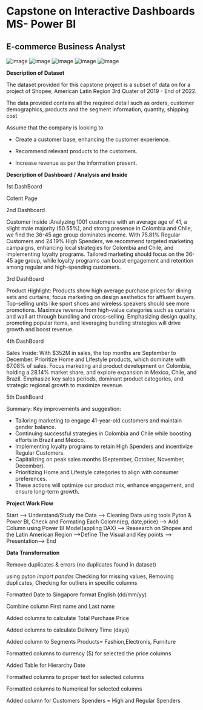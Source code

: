 # Capstone on Interactive Dashboards MS- Power BI
## E-commerce Business Analyst
![image](https://github.com/Taharandroid/SCTP-Capstone-1-Ecommerce./assets/173232048/9028f80b-cb62-488d-8e96-bf9eedd4ada6)
![image](https://github.com/Taharandroid/SCTP-Capstone-1-Ecommerce./assets/173232048/e16700d8-1e51-4da8-bbc4-04d28ebe993f)
![image](https://github.com/Taharandroid/SCTP-Capstone-1-Ecommerce./assets/173232048/4739be4c-82e2-4d9b-a992-3d7d3ff87e5b)
![image](https://github.com/Taharandroid/SCTP-Capstone-1-Ecommerce./assets/173232048/6c2c9e45-8abc-4b7f-9f01-ec87ef595278)
![image](https://github.com/Taharandroid/SCTP-Capstone-1-Ecommerce./assets/173232048/55fd91b9-273a-451d-9cda-26a51b3a5f9d)

**Description of Dataset**

The dataset provided for this capstone project is a subset of data on for a project of Shopee, American Latin Region 3rd Quater of 2019 - End of 2022. 

The data provided contains all the required detail such as orders, customer demographics, products and the segment information, quantity, shipping cost 

Assume that the company is looking to 

 - Create a customer base, enhancing the customer experience. 

 - Recommend relevant products to the customers. 

 - Increase revenue as per the information present.

**Description of Dashboard / Analysis and Inside**

1st DashBoard 

Cotent Page

2nd Dashboard 

Customer Inside :Analyzing 1001 customers with an average age of 41, a slight male majority (50.55%), and strong presence in Colombia and Chile, we find the 36-45 age group dominates income. With 75.81% Regular Customers and 24.19% High Spenders, we recommend targeted marketing campaigns, enhancing local strategies for Colombia and Chile, and implementing loyalty programs. Tailored marketing should focus on the 36-45 age group, while loyalty programs can boost engagement and retention among regular and high-spending customers.

3rd DashBoard

Product Highlight: Products show high average purchase prices for dining sets and curtains; focus marketing on design aesthetics for affluent buyers. Top-selling units like sport shoes and wireless speakers should see more promotions. Maximize revenue from high-value categories such as curtains and wall art through bundling and cross-selling. Emphasizing design quality, promoting popular items, and leveraging bundling strategies will drive growth and boost revenue.

4th DashBoard

Sales Inside: With $352M in sales, the top months are September to December. Prioritize Home and Lifestyle products, which dominate with 67.08% of sales. Focus marketing and product development on Colombia, holding a 28.14% market share, and explore expansion in Mexico, Chile, and Brazil. Emphasize key sales periods, dominant product categories, and strategic regional growth to maximize revenue.

5th DashBoard 

Summary: Key improvements and suggestion:

 - Tailoring marketing to engage 41-year-old customers and maintain gender balance.
 - Continuing successful strategies in Colombia and Chile while boosting efforts in Brazil and Mexico.
 - Implementing loyalty programs to retain High Spenders and incentivize Regular Customers.
 - Capitalizing on peak sales months (September, October, November, December).
 - Prioritizing Home and Lifestyle categories to align with consumer preferences.
 - These actions will optimize our product mix, enhance engagement, and ensure long-term growth.

**Project Work Flow**

Start --> Understand/Study the Data --> Cleaning Data using tools Pyton & Power BI, Check and Formating Each Colomn(eg, date,price) --> Add Column using Power BI Model(appling DAX) --> Reasearch on Shopee and the Latin American Region -->Define The Visual and Key points --> Presentation--> End

**Data Transformation**

Remove duplicates & errors (no duplicates found in dataset) 

using pyton *import pandas* Checking for missing values, Removing duplicates, Checking for outliers in specific columns 

Formatted Date to Singapore format English (dd/mm/yy)

Combine column First name and Last name

Added columns to calculate Total Purchase Price 

Added columns to calculate Delivery Time (days)

Added column to Segments Products= Fashion,Electronis, Furniture 

Formatted columns to currency ($) for selected the price columns 

Added Table for Hierarchy Date

Formatted columns to proper text for selected columns

Formatted columns to Numerical for selected columns

Added column for Customers Spenders = High and Regular Spenders




